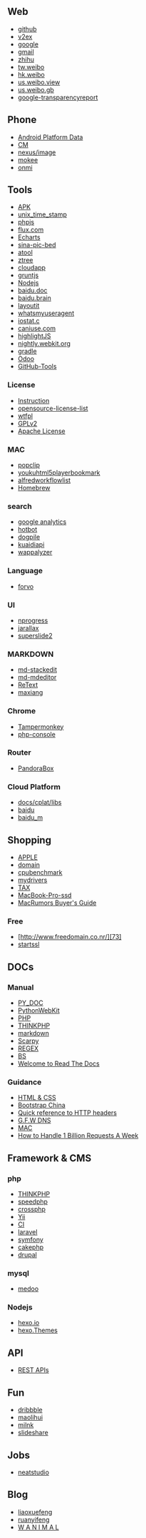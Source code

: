 ## Web

 - [github][1]
 - [v2ex][2]
 - [google][3]
 - [gmail][4]
 - [zhihu][5]
 - [tw.weibo][6]
 - [hk.weibo][7]
 - [us.weibo.view][8]
 - [us.weibo.gb][9]
 - [google-transparencyreport][10]

## Phone

 - [Android Platform Data][11]
 - [CM][12]
 - [nexus/image][13]
 - [mokee][14]
 - [onmi][15]

## Tools

 - [APK][16]
 - [unix_time_stamp][17]
 - [phpjs][18]
 - [flux.com][19]
 - [Echarts][20]
 - [sina-pic-bed][21]
 - [atool][22]
 - [ztree][23]
 - [cloudapp][24]
 - [gruntjs][25]
 - [Nodejs][26]
 - [baidu.doc][27]
 - [baidu.brain][28]
 - [layoutit][29]
 - [whatsmyuseragent][30]
 - [iostat.c][31]
 - [caniuse.com][32]
 - [highlightJS][33]
 - [nightly.webkit.org][34]
 - [gradle][35]
 - [Odoo][36]
 - [GitHub-Tools][37]

### License

 - [Instruction][38]
 - [opensource-license-list][39]
 - [wtfpl][40]
 - [GPLv2][41]
 - [Apache License][42]

### MAC

 - [popclip][43]
 - [youkuhtml5playerbookmark][44]
 - [alfredworkflowlist][45]
 - [Homebrew][46]

### search

 - [google analytics][47]
 - [hotbot][48]
 - [dogpile][49]
 - [kuaidiapi][50]
 - [wappalyzer][51]

### Language

 - [forvo][52]
 
### UI

 - [nprogress][53]
 - [jarallax][54]
 - [superslide2][55]

### MARKDOWN

 - [md-stackedit][56]
 - [md-mdeditor][57]
 - [ReText][58]
 - [maxiang][59]

### Chrome

 - [Tampermonkey][60]
 - [php-console][61]

### Router

 - [PandoraBox][62]

### Cloud Platform

 - [docs/cplat/libs][63]
 - [baidu][64]
 - [baidu_m][65]

## Shopping

 - [APPLE][66]
 - [domain][67]
 - [cpubenchmark][68]
 - [mydrivers][69]
 - [TAX][70]
 - [MacBook-Pro-ssd][71]
 - [MacRumors Buyer's Guide][72]

### Free

 - [http://www.freedomain.co.nr/][73]
 - [startssl][74]

## DOCs

### Manual

 - [PY_DOC][75]
 - [PythonWebKit][76]
 - [PHP][77]
 - [THINKPHP][78]
 - [markdown][79]
 - [Scarpy][80]
 - [REGEX][81]
 - [BS][82]
 - [Welcome to Read The Docs][83]

### Guidance

 - [HTML & CSS][84]
 - [Bootstrap China][85]
 - [Quick reference to HTTP headers][86]
 - [G.F.W DNS][87]
 - [MAC][88]
 - [How to Handle 1 Billion Requests A Week][89]

## Framework & CMS

### php

 - [THINKPHP][90]
 - [speedphp][91]
 - [crossphp][92]
 - [Yii][93]
 - [CI][94] 
 - [laravel][95]
 - [symfony][96]
 - [cakephp][97]
 - [drupal][98]

### mysql

 - [medoo][99]

### Nodejs

 - [hexo.io][100]
 - [hexo.Themes][101]

## API

 - [REST APIs][102]

## Fun

 - [dribbble][103]
 - [maolihui][104]
 - [milnk][105]
 - [slideshare][106]

## Jobs

 - [neatstudio][107]

## Blog

 - [liaoxuefeng][108]
 - [ruanyifeng][109]
 - [W A N I M A L][110]


  [1]: https://github.com/phpgao
  [2]: https://www.v2ex.com/
  [3]: https://www.google.com.hk/
  [4]: https://mail.google.com/mail/#inbox
  [5]: http://www.zhihu.com/people/phpgao
  [6]: http://tw.weibo.com/
  [7]: http://hk.weibo.com/
  [8]: http://us.weibo.com/view
  [9]: http://us.weibo.com/gb
  [10]: http://www.google.com/transparencyreport/?hl=zh-CN
  [11]: http://developer.android.com/about/dashboards/index.html
  [12]: http://download.cyanogenmod.org/?type=nightly&device=hammerhead
  [13]: https://developers.google.com/android/
  [14]: http://download.mokeedev.com/?device=hammerhead
  [15]: http://dl.omnirom.org/hammerhead/
  [16]: http://apps.evozi.com/apk-downloader/
  [17]: http://shijianchuo.911cha.com/
  [18]: http://phpjs.org/
  [19]: http://justgetflux.com/map.html
  [20]: http://echarts.baidu.com/
  [21]: http://weibotuchuang.sinaapp.com/
  [22]: http://www.atool.org/
  [23]: http://www.ztree.me/v3/main.php
  [24]: https://www.getcloudapp.com/
  [25]: http://gruntjs.com/
  [26]: http://nodejs.org/
  [27]: http://word.baidu.com/
  [28]: http://naotu.baidu.com/edit.html
  [29]: http://www.bootcss.com/p/layoutit/
  [30]: http://whatsmyuseragent.com/
  [31]: https://code.google.com/p/tester-higkoo/source/browse/#svn%2Ftrunk%2FTools%2Fiostat
  [32]: http://caniuse.com/
  [33]: https://highlightjs.org/
  [34]: http://nightly.webkit.org/
  [35]: http://gradle.org/
  [36]: http://www.shine-it.net/
  [37]: http://get.jobdeer.com/6661.get
  [38]: http://www.phpgao.com/opensrouce_license.html
  [39]: http://opensource.org/licenses/alphabetical
  [40]: http://www.wtfpl.net/
  [41]: http://www.gnu.org/licenses/gpl-2.0.html
  [42]: http://www.apache.org/licenses/LICENSE-2.0.html
  [43]: http://pilotmoon.com/popclip/extensions/
  [44]: http://zythum.sinaapp.com/youkuhtml5playerbookmark/
  [45]: http://www.alfredworkflow.com/#V2EX
  [46]: http://brew.sh/index_zh-cn.html
  [47]: https://www.google.com/analytics/web/?hl=zh
  [48]: http://www.hotbot.com/
  [49]: http://www.dogpile.com/
  [50]: http://www.kuaidiapi.cn/
  [51]: https://wappalyzer.com/
  [52]: http://zh.forvo.com/
  [53]: https://github.com/rstacruz/nprogress
  [54]: http://www.jarallax.com/
  [55]: http://www.superslide2.com/
  [56]: https://stackedit.io/#
  [57]: https://www.zybuluo.com/mdeditor
  [58]: http://sourceforge.net/p/retext/home/ReText/
  [59]: http://maxiang.info/
  [60]: https://chrome.google.com/webstore/detail/tampermonkey/dhdgffkkebhmkfjojejmpbldmpobfkfo
  [61]: https://chrome.google.com/webstore/detail/php-console/nfhmhhlpfleoednkpnnnkolmclajemef
  [62]: http://downloads.openwrt.org.cn/PandoraBox/
  [63]: http://developer.baidu.com/wiki/index.php?title=docs/cplat/libs
  [64]: http://developer.baidu.com/wiki/index.php
  [65]: http://mc.baidu.com/
  [66]: http://store.apple.com/us/browse/home/specialdeals/ipod
  [67]: http://www.qiuyumi.org
  [68]: http://cpubenchmark
  [69]: http://www.mydrivers.com/zhuanti/index.shtml
  [70]: http://www.customs.gov.cn/publish/portal0/tab399/info363071.htm
  [71]: http://eshop.macsales.com/shop/SSD/OWC/Air-Retina/Apple-MacBook-Pro-Retina-2012-Drive-Internal-Flash
  [72]: http://buyersguide.macrumors.com/
  [73]: freedomain
  [74]: http://www.startssl.com/
  [75]: https://docs.python.org/2/index.html
  [76]: https://wiki.python.org/moin/PythonWebKit
  [77]: http://www.php.net/manual/zh/funcref.php
  [78]: http://document.thinkphp.cn/manual_3_2.html
  [79]: http://daringfireball.net/projects/markdown/
  [80]: http://scrapy-chs.readthedocs.org/zh_CN/latest/intro/overview.html
  [81]: http://www.jb51.net/tools/zhengze.html
  [82]: http://www.crummy.com/software/BeautifulSoup/bs3/documentation.zh.html
  [83]: https://read-the-docs.readthedocs.org/en/latest/
  [84]: http://codeguide.bootcss.com/
  [85]: http://www.bootcss.com/
  [86]: http://www.cs.tut.fi/~jkorpela/http.html
  [87]: http://my.oschina.net/idevpn/blog/323010
  [88]: https://www.zybuluo.com/rulerstorm/note/29343#%E5%85%A5%E9%97%A8%E5%86%99%E4%B8%80%E7%82%B9%E7%99%BE%E5%BA%A6%E8%B5%B7%E6%9D%A5%E4%B8%8D%E6%98%AF%E5%BE%88%E8%BD%BB%E6%9D%BE%E7%9A%84%E4%BA%8B%E6%83%85
  [89]: http://highscalability.com/blog/2014/8/11/the-easy-way-of-building-a-growing-startup-architecture-usin.html
  [90]: http://www.thinkphp.cn/
  [91]: http://www.speedphp.com/
  [92]: http://www.crossphp.com/
  [93]: http://www.yiiframework.com
  [94]: http://www.codeigniter.com/
  [95]: http://laravel.com/
  [96]: http://symfony.com/
  [97]: http://cakephp.org/
  [98]: https://www.drupal.org/
  [99]: http://medoo.in/
  [100]: http://hexo.io/
  [101]: https://github.com/hexojs/hexo/wiki/Themes
  [102]: https://dev.twitter.com/rest/public
  [103]: https://dribbble.com/
  [104]: http://maolihui.com/
  [105]: http://milnk.com/discover
  [106]: http://www.slideshare.net/
  [107]: http://static.neatstudio.com/jobs/
  [108]: http://www.liaoxuefeng.com/
  [109]: http://www.ruanyifeng.com/home.html
  [110]: http://wanimal.lofter.com/